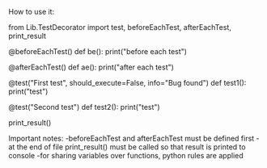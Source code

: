 How to use it:


from Lib.TestDecorator import test, beforeEachTest, afterEachTest, print_result

@beforeEachTest()
def be():
print("before each test")

@afterEachTest()
def ae():
print("after each test")


@test("First test", should_execute=False, info="Bug found")
def test1():
print("test")

@test("Second test")
def test2():
print("test")

print_result()


Important notes:
-beforeEachTest and afterEachTest must be defined first
-at the end of file print_result() must be called so that result is printed to console
-for sharing variables over functions, python rules are applied


